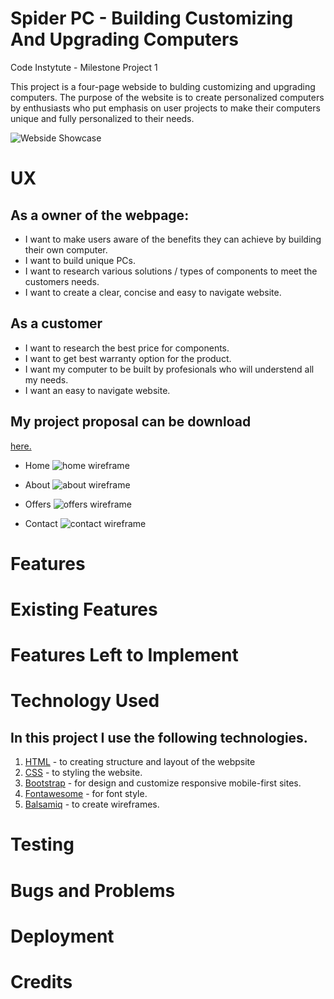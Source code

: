 # Spider PC - Building Customizing And Upgrading Computers

Code Instytute - Milestone Project 1

This project is a four-page webside to bulding customizing and upgrading computers. The purpose of the website is to create personalized computers by enthusiasts who put emphasis on user projects to make their computers unique and fully personalized to their needs.

![Webside Showcase]()

# UX

## As a owner of the webpage:

+ I want to make users aware of the benefits they can achieve by building their own computer.
+ I want to build unique PCs.
+ I want to research various solutions / types of components to meet the customers needs.
+ I want to create a clear, concise and easy to navigate website.

## As a customer

+ I want to research the best price for components.
+ I want to get best warranty option for the product.
+ I want my computer to be built by profesionals who will understend all my needs.
+ I want an easy to navigate website.

## My project proposal can be download 
[here.](https://c86735f1-c044-4081-b870-fcb94f6ff86b.ws-eu01.gitpod.io/files/download/?id=36988fa9-edcb-4057-907c-d1fdc3ab5572)

+ Home
![home wireframe](https://c86735f1-c044-4081-b870-fcb94f6ff86b.ws-eu01.gitpod.io/mini-browser/workspace/MS1/readme%20file/wireframe/Home%20resized.png)

+ About
![about wireframe](https://github.com/PiotrWojniak/MS1/blob/master/readme%20file/wireframe/About.png)

+ Offers
![offers wireframe](https://c86735f1-c044-4081-b870-fcb94f6ff86b.ws-eu01.gitpod.io/mini-browser/workspace/MS1/readme%20file/wireframe/Offers%20resized.png)

+ Contact
![contact wireframe](https://github.com/PiotrWojniak/MS1/blob/master/readme%20file/wireframe/Contact.png)

# Features

# Existing Features

# Features Left to Implement

# Technology Used

## In this project I use the following technologies.

1. [HTML](https://en.wikipedia.org/wiki/HTML) - to creating structure and layout of the webpsite
1. [CSS](https://en.wikipedia.org/wiki/CSS) - to styling the website.
1. [Bootstrap](https://getbootstrap.com/) - for design and customize responsive mobile-first sites.
1. [Fontawesome](https://fontawesome.com/start) - for font style.
1. [Balsamiq](https://balsamiq.com/wireframes/) - to create wireframes.

# Testing

# Bugs and Problems

# Deployment

# Credits